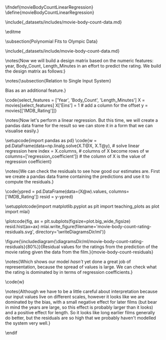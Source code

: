 \ifndef{movieBodyCountLinearRegression}
\define{movieBodyCountLinearRegression}

\include{_datasets/includes/movie-body-count-data.md}

\editme

\subsection{Polynomial Fits to Olympic Data}

\include{_datasets/include/movie-body-count-data.md}

\notes{Now we will build a design matrix based on the numeric features: year, Body_Count, Length_Minutes in an effort to predict the rating. We build the design matrix as follows:}

\notes{\subsection{Relation to Single Input System}

Bias as an additional feature.}

\code{select_features = ['Year', 'Body_Count', 'Length_Minutes']
X = movies[select_features]
X['Eins'] = 1 # add a column for the offset
y = movies[['IMDB_Rating']]}

\notes{Now let's perform a linear regression. But this time, we will create a pandas data frame for the result so we can store it in a form that we can visualise easily.}

\setupcode{import pandas as pd}
\code{w = pd.DataFrame(data=np.linalg.solve(X.T@X, X.T@y),  # solve linear regression here
                 index = X.columns,  # columns of X become rows of w
                 columns=['regression_coefficient']) # the column of X is the value of regression coefficient}

\notes{We can check the residuals to see how good our estimates are. First we create a pandas data frame containing the predictions and use it to compute the residuals.}

\code{ypred = pd.DataFrame(data=(X@w).values, columns=['IMDB_Rating'])
resid = y-ypred}

\setupplotcode{import matplotlib.pyplot as plt
import teaching_plots as plot
import mlai}

\plotcode{fig, ax = plt.subplots(figsize=plot.big_wide_figsize)
resid.hist(ax=ax)
mlai.write_figure(filename='movie-body-count-rating-residuals.svg', 
				  directory='\writeDiagramsDir/ml')}


\figure{\includediagram{\diagramsDir/ml/movie-body-count-rating-residuals}{80%}}{Residual values for the ratings from the prediction of the movie rating given the data from the film.}{movie-body-count-residuals}

\notes{Which shows our model *hasn't* yet done a great job of representation, because the spread of values is large. We can check what the rating is dominated by in terms of regression coefficients.}

\code{w}

\notes{Although we have to be a little careful about interpretation because our input values live on different scales, however it looks like we are dominated by the bias, with a small negative effect for later films (but bear in mind the years are large, so this effect is probably larger than it looks) and a positive effect for length. So it looks like long earlier films generally do better, but the residuals are so high that we probably haven't modelled the system very well.}

                            
\endif
